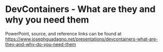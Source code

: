 # DevContainers - What are they and why you need them

PowerPoint, source, and reference links can be found at <https://www.josephguadagno.net/presentations/devcontainers-what-are-they-and-why-do-you-need-them>
